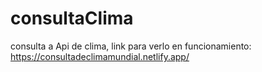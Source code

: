 # consultaClima

consulta a Api de clima, link para verlo en funcionamiento: https://consultadeclimamundial.netlify.app/
